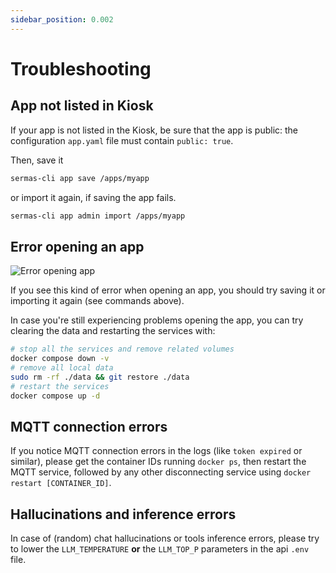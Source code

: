 ```yaml
---
sidebar_position: 0.002
---
```


# Troubleshooting

## App not listed in Kiosk

If your app is not listed in the Kiosk, be sure that the app is public: the configuration `app.yaml` file must contain
`public: true`.

Then, save it
```bash
sermas-cli app save /apps/myapp
```
 or import it again, if saving the app fails.
```bash
sermas-cli app admin import /apps/myapp
```

## Error opening an app

![Error opening app](images/generic_error.png)

If you see this kind of error when opening an app, you should try saving it
 or importing it again (see commands above).


In case you're still experiencing problems opening the app, you can try clearing the data and restarting the services with:

```bash
# stop all the services and remove related volumes
docker compose down -v
# remove all local data
sudo rm -rf ./data && git restore ./data
# restart the services
docker compose up -d
```

## MQTT connection errors

If you notice MQTT connection errors in the logs (like `token expired` or similar), please get the container IDs running `docker ps`, then restart the MQTT service, followed by any other disconnecting service using `docker restart [CONTAINER_ID]`.


## Hallucinations and inference errors

In case of (random) chat hallucinations or tools inference errors, 
please try to lower the `LLM_TEMPERATURE` **or** the `LLM_TOP_P`
parameters in the api `.env` file.
